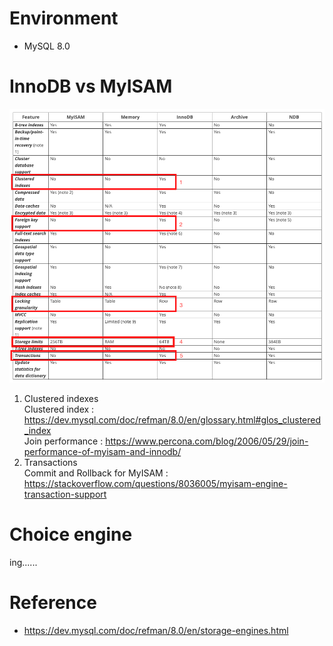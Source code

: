 # Environment
* MySQL 8.0

# InnoDB vs MyISAM
![alt text](innodb_vs_myisam.png)
1. Clustered indexes<br>
Clustered index : https://dev.mysql.com/doc/refman/8.0/en/glossary.html#glos_clustered_index<br>
Join performance : https://www.percona.com/blog/2006/05/29/join-performance-of-myisam-and-innodb/<br>
5. Transactions<br>
Commit and Rollback for MyISAM : https://stackoverflow.com/questions/8036005/myisam-engine-transaction-support

# Choice engine
ing......

# Reference
* https://dev.mysql.com/doc/refman/8.0/en/storage-engines.html
